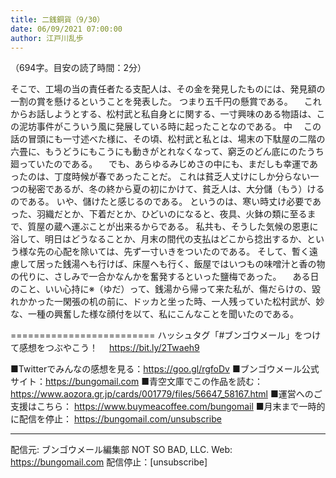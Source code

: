 ```yaml
---
title: 二銭銅貨（9/30）
date: 06/09/2021 07:00:00
author: 江戸川乱歩
---
```


（694字。目安の読了時間：2分）

そこで、工場の当の責任者たる支配人は、その金を発見したものには、発見額の一割の賞を懸けるということを発表した。
つまり五千円の懸賞である。
　これからお話しようとする、松村武と私自身とに関する、一寸興味のある物語は、この泥坊事件がこういう風に発展している時に起ったことなのである。
中
　この話の冒頭にも一寸述べた様に、その頃、松村武と私とは、場末の下駄屋の二階の六畳に、もうどうにもこうにも動きがとれなくなって、窮乏のどん底にのたうち廻っていたのである。
　でも、あらゆるみじめさの中にも、まだしも幸運であったのは、丁度時候が春であったことだ。
これは貧乏人丈けにしか分らない一つの秘密であるが、冬の終から夏の初にかけて、貧乏人は、大分儲（もう）けるのである。
いや、儲けたと感じるのである。
というのは、寒い時丈け必要であった、羽織だとか、下着だとか、ひどいのになると、夜具、火鉢の類に至るまで、質屋の蔵へ運ぶことが出来るからである。
私共も、そうした気候の恩恵に浴して、明日はどうなることか、月末の間代の支払はどこから捻出するか、という様な先の心配を除いては、先ず一寸いきをついたのである。
そして、暫く遠慮して居った銭湯へも行けば、床屋へも行く、飯屋ではいつもの味噌汁と香の物の代りに、さしみで一合かなんかを奮発するといった鹽梅であった。
　ある日のこと、いい心持に※（ゆだ）って、銭湯から帰って来た私が、傷だらけの、毀れかかった一閑張の机の前に、ドッカと坐った時、一人残っていた松村武が、妙な、一種の興奮した様な顔付を以て、私にこんなことを聞いたのである。

=========================
ハッシュタグ「#ブンゴウメール」をつけて感想をつぶやこう！　
https://bit.ly/2Twaeh9

■Twitterでみんなの感想を見る：https://goo.gl/rgfoDv
■ブンゴウメール公式サイト：https://bungomail.com
■青空文庫でこの作品を読む：https://www.aozora.gr.jp/cards/001779/files/56647_58167.html
■運営へのご支援はこちら： https://www.buymeacoffee.com/bungomail
■月末まで一時的に配信を停止： https://bungomail.com/unsubscribe

-------
配信元: ブンゴウメール編集部
NOT SO BAD, LLC.
Web: https://bungomail.com
配信停止：[unsubscribe]

